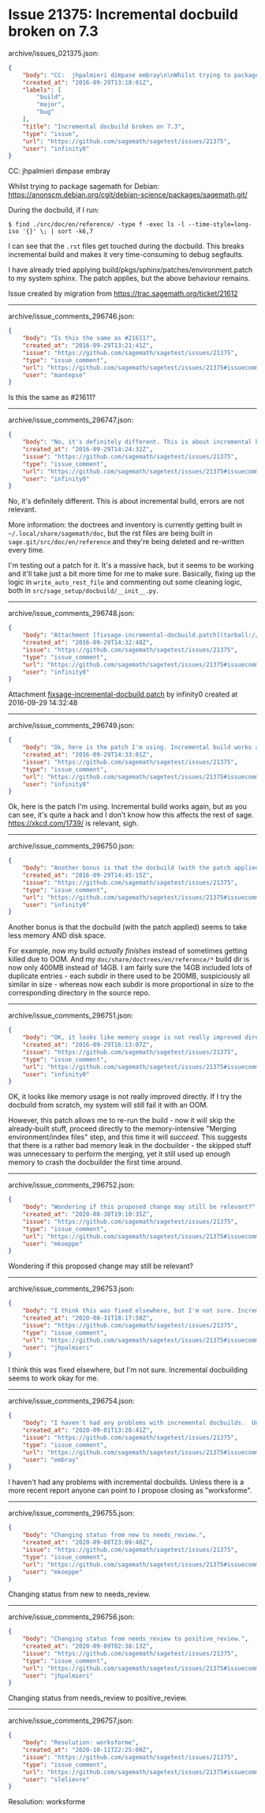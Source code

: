# Issue 21375: Incremental docbuild broken on 7.3

archive/issues_021375.json:
```json
{
    "body": "CC:  jhpalmieri dimpase embray\n\nWhilst trying to package sagemath for Debian: https://anonscm.debian.org/cgit/debian-science/packages/sagemath.git/\n\nDuring the docbuild, if I run:\n\n\n```\n$ find ./src/doc/en/reference/ -type f -exec ls -l --time-style=long-iso '{}' \\; | sort -k6,7\n```\n\n\nI can see that the ``.rst`` files get touched during the docbuild. This breaks incremental build and makes it very time-consuming to debug segfaults.\n\nI have already tried applying build/pkgs/sphinx/patches/environment.patch to my system sphinx. The patch applies, but the above behaviour remains.\n\nIssue created by migration from https://trac.sagemath.org/ticket/21612\n\n",
    "created_at": "2016-09-29T13:18:01Z",
    "labels": [
        "build",
        "major",
        "bug"
    ],
    "title": "Incremental docbuild broken on 7.3",
    "type": "issue",
    "url": "https://github.com/sagemath/sagetest/issues/21375",
    "user": "infinity0"
}
```
CC:  jhpalmieri dimpase embray

Whilst trying to package sagemath for Debian: https://anonscm.debian.org/cgit/debian-science/packages/sagemath.git/

During the docbuild, if I run:


```
$ find ./src/doc/en/reference/ -type f -exec ls -l --time-style=long-iso '{}' \; | sort -k6,7
```


I can see that the ``.rst`` files get touched during the docbuild. This breaks incremental build and makes it very time-consuming to debug segfaults.

I have already tried applying build/pkgs/sphinx/patches/environment.patch to my system sphinx. The patch applies, but the above behaviour remains.

Issue created by migration from https://trac.sagemath.org/ticket/21612





---

archive/issue_comments_296746.json:
```json
{
    "body": "Is this the same as #21611?",
    "created_at": "2016-09-29T13:21:41Z",
    "issue": "https://github.com/sagemath/sagetest/issues/21375",
    "type": "issue_comment",
    "url": "https://github.com/sagemath/sagetest/issues/21375#issuecomment-296746",
    "user": "mantepse"
}
```

Is this the same as #21611?



---

archive/issue_comments_296747.json:
```json
{
    "body": "No, it's definitely different. This is about incremental build, errors are not relevant.\n\nMore information: the doctrees and inventory is currently getting built in `~/.local/share/sagemath/doc`, but the rst files are being built in `sage.git/src/doc/en/reference` and they're being deleted and re-written every time.\n\nI'm testing out a patch for it. It's a massive hack, but it seems to be working and it'll take just a bit more time for me to make sure. Basically, fixing up the logic in `write_auto_rest_file` and commenting out some cleaning logic, both in `src/sage_setup/docbuild/__init__.py`.",
    "created_at": "2016-09-29T14:24:32Z",
    "issue": "https://github.com/sagemath/sagetest/issues/21375",
    "type": "issue_comment",
    "url": "https://github.com/sagemath/sagetest/issues/21375#issuecomment-296747",
    "user": "infinity0"
}
```

No, it's definitely different. This is about incremental build, errors are not relevant.

More information: the doctrees and inventory is currently getting built in `~/.local/share/sagemath/doc`, but the rst files are being built in `sage.git/src/doc/en/reference` and they're being deleted and re-written every time.

I'm testing out a patch for it. It's a massive hack, but it seems to be working and it'll take just a bit more time for me to make sure. Basically, fixing up the logic in `write_auto_rest_file` and commenting out some cleaning logic, both in `src/sage_setup/docbuild/__init__.py`.



---

archive/issue_comments_296748.json:
```json
{
    "body": "Attachment [fixsage-incremental-docbuild.patch](tarball://root/attachments/some-uuid/ticket21612/fixsage-incremental-docbuild.patch) by infinity0 created at 2016-09-29 14:32:48",
    "created_at": "2016-09-29T14:32:48Z",
    "issue": "https://github.com/sagemath/sagetest/issues/21375",
    "type": "issue_comment",
    "url": "https://github.com/sagemath/sagetest/issues/21375#issuecomment-296748",
    "user": "infinity0"
}
```

Attachment [fixsage-incremental-docbuild.patch](tarball://root/attachments/some-uuid/ticket21612/fixsage-incremental-docbuild.patch) by infinity0 created at 2016-09-29 14:32:48



---

archive/issue_comments_296749.json:
```json
{
    "body": "Ok, here is the patch I'm using. Incremental build works again, but as you can see, it's quite a hack and I don't know how this affects the rest of sage. https://xkcd.com/1739/ is relevant, sigh.",
    "created_at": "2016-09-29T14:33:01Z",
    "issue": "https://github.com/sagemath/sagetest/issues/21375",
    "type": "issue_comment",
    "url": "https://github.com/sagemath/sagetest/issues/21375#issuecomment-296749",
    "user": "infinity0"
}
```

Ok, here is the patch I'm using. Incremental build works again, but as you can see, it's quite a hack and I don't know how this affects the rest of sage. https://xkcd.com/1739/ is relevant, sigh.



---

archive/issue_comments_296750.json:
```json
{
    "body": "Another bonus is that the docbuild (with the patch applied) seems to take less memory AND disk space.\n\nFor example, now my build *actually finishes* instead of sometimes getting killed due to OOM. And my `doc/share/doctrees/en/reference/*` build dir is now only 400MB instead of 14GB. I am fairly sure the 14GB included lots of duplicate entries - each subdir in there used to be 200MB, suspiciously all similar in size - whereas now each subdir is more proportional in size to the corresponding directory in the source repo.",
    "created_at": "2016-09-29T14:45:15Z",
    "issue": "https://github.com/sagemath/sagetest/issues/21375",
    "type": "issue_comment",
    "url": "https://github.com/sagemath/sagetest/issues/21375#issuecomment-296750",
    "user": "infinity0"
}
```

Another bonus is that the docbuild (with the patch applied) seems to take less memory AND disk space.

For example, now my build *actually finishes* instead of sometimes getting killed due to OOM. And my `doc/share/doctrees/en/reference/*` build dir is now only 400MB instead of 14GB. I am fairly sure the 14GB included lots of duplicate entries - each subdir in there used to be 200MB, suspiciously all similar in size - whereas now each subdir is more proportional in size to the corresponding directory in the source repo.



---

archive/issue_comments_296751.json:
```json
{
    "body": "OK, it looks like memory usage is not really improved directly. If I try the docbuild from scratch, my system will still fail it with an OOM.\n\nHowever, this patch allows me to re-run the build - now it will skip the already-built stuff, proceed directly to the memory-intensive \"Merging environment/index files\" step, and this time it will *succeed*. This suggests that there is a rather bad memory leak in the docbuilder - the skipped stuff was unnecessary to perform the merging, yet it still used up enough memory to crash the docbuilder the first time around.",
    "created_at": "2016-09-29T16:13:07Z",
    "issue": "https://github.com/sagemath/sagetest/issues/21375",
    "type": "issue_comment",
    "url": "https://github.com/sagemath/sagetest/issues/21375#issuecomment-296751",
    "user": "infinity0"
}
```

OK, it looks like memory usage is not really improved directly. If I try the docbuild from scratch, my system will still fail it with an OOM.

However, this patch allows me to re-run the build - now it will skip the already-built stuff, proceed directly to the memory-intensive "Merging environment/index files" step, and this time it will *succeed*. This suggests that there is a rather bad memory leak in the docbuilder - the skipped stuff was unnecessary to perform the merging, yet it still used up enough memory to crash the docbuilder the first time around.



---

archive/issue_comments_296752.json:
```json
{
    "body": "Wondering if this proposed change may still be relevant?",
    "created_at": "2020-08-30T19:10:35Z",
    "issue": "https://github.com/sagemath/sagetest/issues/21375",
    "type": "issue_comment",
    "url": "https://github.com/sagemath/sagetest/issues/21375#issuecomment-296752",
    "user": "mkoeppe"
}
```

Wondering if this proposed change may still be relevant?



---

archive/issue_comments_296753.json:
```json
{
    "body": "I think this was fixed elsewhere, but I'm not sure. Incremental docbuilding seems to work okay for me.",
    "created_at": "2020-08-31T18:17:50Z",
    "issue": "https://github.com/sagemath/sagetest/issues/21375",
    "type": "issue_comment",
    "url": "https://github.com/sagemath/sagetest/issues/21375#issuecomment-296753",
    "user": "jhpalmieri"
}
```

I think this was fixed elsewhere, but I'm not sure. Incremental docbuilding seems to work okay for me.



---

archive/issue_comments_296754.json:
```json
{
    "body": "I haven't had any problems with incremental docbuilds.  Unless there is a more recent report anyone can point to I propose closing as \"worksforme\".",
    "created_at": "2020-09-01T13:28:41Z",
    "issue": "https://github.com/sagemath/sagetest/issues/21375",
    "type": "issue_comment",
    "url": "https://github.com/sagemath/sagetest/issues/21375#issuecomment-296754",
    "user": "embray"
}
```

I haven't had any problems with incremental docbuilds.  Unless there is a more recent report anyone can point to I propose closing as "worksforme".



---

archive/issue_comments_296755.json:
```json
{
    "body": "Changing status from new to needs_review.",
    "created_at": "2020-09-08T23:09:40Z",
    "issue": "https://github.com/sagemath/sagetest/issues/21375",
    "type": "issue_comment",
    "url": "https://github.com/sagemath/sagetest/issues/21375#issuecomment-296755",
    "user": "mkoeppe"
}
```

Changing status from new to needs_review.



---

archive/issue_comments_296756.json:
```json
{
    "body": "Changing status from needs_review to positive_review.",
    "created_at": "2020-09-09T02:38:13Z",
    "issue": "https://github.com/sagemath/sagetest/issues/21375",
    "type": "issue_comment",
    "url": "https://github.com/sagemath/sagetest/issues/21375#issuecomment-296756",
    "user": "jhpalmieri"
}
```

Changing status from needs_review to positive_review.



---

archive/issue_comments_296757.json:
```json
{
    "body": "Resolution: worksforme",
    "created_at": "2020-10-11T22:25:00Z",
    "issue": "https://github.com/sagemath/sagetest/issues/21375",
    "type": "issue_comment",
    "url": "https://github.com/sagemath/sagetest/issues/21375#issuecomment-296757",
    "user": "slelievre"
}
```

Resolution: worksforme
